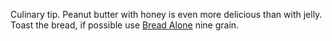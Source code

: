 Culinary tip. Peanut butter with honey is even more delicious than with jelly. Toast the bread, if possible use <a href="https://www.breadalone.com/nine-mixed-grain">Bread Alone</a> nine grain.
